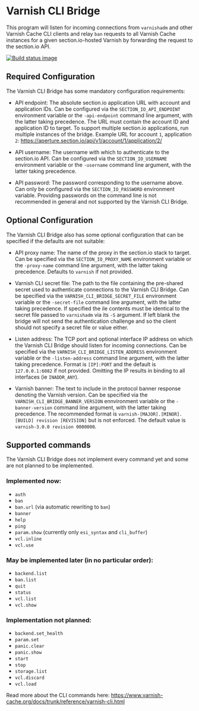 # Varnish CLI Bridge

This program will listen for incoming connections from `varnishadm` and other
Varnish Cache CLI clients and relay `ban` requests to all Varnish Cache
instances for a given section.io-hosted Varnish by forwarding the request
to the section.io API.

[![Build status image](https://travis-ci.org/section-io/varnish-cli-bridge.svg?branch=master)](https://travis-ci.org/section-io/varnish-cli-bridge)

## Required Configuration

The Varnish CLI Bridge has some mandatory configuration requirements:

* API endpoint: The absolute section.io application URL with account
and application IDs. Can be configured via the `SECTION_IO_API_ENDPOINT`
environment variable or the `-api-endpoint` command line argument, with the
latter taking precedence. The URL must contain the account ID and application
ID to target. To support multiple section.io applications, run multiple
instances of the bridge. Example URL for account `1`, application `2`:
https://aperture.section.io/api/v1/account/1/application/2/

* API username: The username with which to authenticate to the section.io API.
Can be configured via the `SECTION_IO_USERNAME` environment variable or the
`-username` command line argument, with the latter taking precedence.

* API password: The password corresponding to the username above. Can only be
configured via the `SECTION_IO_PASSWORD` environment variable. Providing
passwords on the command line is not recommended in general and not supported
by the Varnish CLI Bridge.

## Optional Configuration

The Varnish CLI Bridge also has some optional configuration that can be
specified if the defaults are not suitable:

* API proxy name: The name of the proxy in the section.io stack to target.
Can be specified via the `SECTION_IO_PROXY_NAME` environment variable or the
`-proxy-name` command line argument, with the latter taking precedence.
Defaults to `varnish` if not provided.

* Varnish CLI secret file: The path to the file containing the pre-shared
secret used to authenticate connections to the Varnish CLI Bridge.
Can be specified via the `VARNISH_CLI_BRIDGE_SECRET_FILE` environment variable
or the `-secret-file` command line argument, with the latter taking precedence.
If specified the ile contents must be identical to the secret file passed
to `varnishadm` via its `-S` argument. If left blank the bridge will not send
the authentication challenge and so the client should not specify a
secret file or value either.

* Listen address: The TCP port and optional interface IP address on which the
Varnish CLI Bridge should listen for incoming connections. Can be specified
via the `VARNISH_CLI_BRIDGE_LISTEN_ADDRESS` environment variable or the
`-listen-address` command line argument, with the latter taking precedence.
Format is `[IP]:PORT` and the default is `127.0.0.1:6082` if not provided.
Omitting the IP results in binding to all interfaces (ie `INADDR_ANY`).

* Varnish banner: The text to include in the protocol banner response
denoting the Varnish version. Can be specified via the
`VARNISH_CLI_BRIDGE_BANNER_VERSION` ennvironment variable or the
`-banner-version` command line argument, with the latter taking precedence.
The recommended format is `varnish-[MAJOR].[MINOR].[BUILD] revision [REVISION]`
but is not enforced. The default value is `varnish-3.0.0 revision 0000000`.

## Supported commands

The Varnish CLI Bridge does not implement every command yet and some are not
planned to be implemented.

### Implemented now:

* `auth`
* `ban`
* `ban.url` (via automatic rewriting to `ban`)
* `banner`
* `help`
* `ping`
* `param.show` (currently only `esi_syntax` and `cli_buffer`)
* `vcl.inline`
* `vcl.use`

### May be implemented later (in no particular order):

* `backend.list`
* `ban.list`
* `quit`
* `status`
* `vcl.list`
* `vcl.show`

### Implementation not planned:

* `backend.set_health`
* `param.set`
* `panic.clear`
* `panic.show`
* `start`
* `stop`
* `storage.list`
* `vcl.discard`
* `vcl.load`

Read more about the CLI commands here:
https://www.varnish-cache.org/docs/trunk/reference/varnish-cli.html
